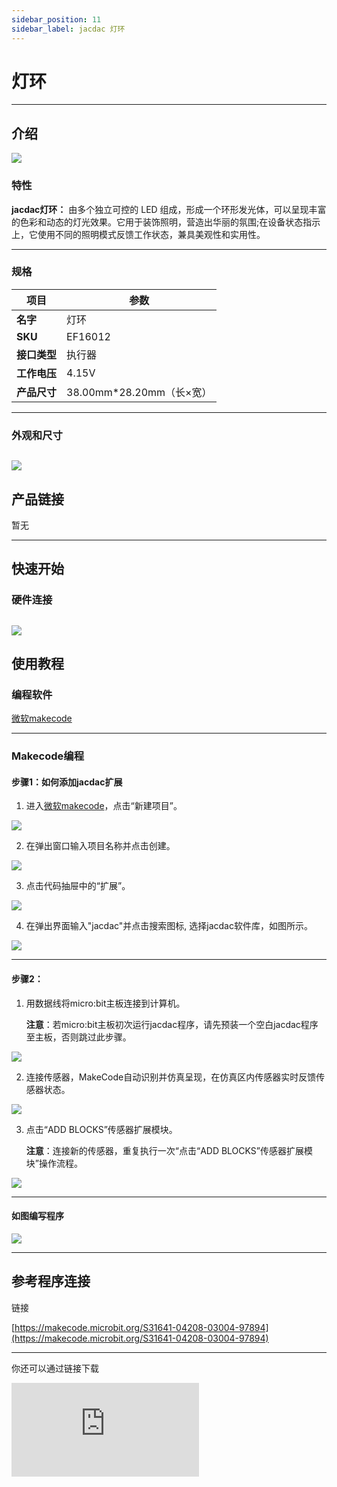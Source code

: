 ```yaml
---
sidebar_position: 11
sidebar_label: jacdac 灯环
---
```


# 灯环

---
## 介绍


![](https://wiki-media-ef.oss-cn-hongkong.aliyuncs.com/docs/microbit/sensor/jacdac-sensors/jacdac-led-ring-01-02.png)


### 特性

**jacdac灯环：** 由多个独立可控的 LED 组成，形成一个环形发光体，可以呈现丰富的色彩和动态的灯光效果。它用于装饰照明，营造出华丽的氛围;在设备状态指示上，它使用不同的照明模式反馈工作状态，兼具美观性和实用性。

---
### 规格
|项目|参数|
|---|---|
|**名字**|灯环|
|**SKU**|EF16012|
|**接口类型**|执行器|
|**工作电压**|4.15V|
|**产品尺寸**|38.00mm*28.20mm（长×宽）|

---
### 外观和尺寸

![](https://wiki-media-ef.oss-cn-hongkong.aliyuncs.com/docs/microbit/sensor/jacdac-sensors/jacdac-led-ring-01.png)
---

## 产品链接
暂无

---
## 快速开始

### 硬件连接

![](https://wiki-media-ef.oss-cn-hongkong.aliyuncs.com/docs/microbit/sensor/jacdac-sensors/jacdac-led-ring-01-01.png)
---
## 使用教程
### 编程软件

[微软makecode](https://makecode.microbit.org/#)

---
### Makecode编程

#### 步骤1：如何添加jacdac扩展
1. 进入[微软makecode](https://makecode.microbit.org/#)，点击“新建项目”。

![](https://wiki-media-ef.oss-cn-hongkong.aliyuncs.com/docs/microbit/building-blocks/microbit-space-science-kit/images/microbit-space-science-kit-case01-07.png)

2. 在弹出窗口输入项目名称并点击创建。

![](https://wiki-media-ef.oss-cn-hongkong.aliyuncs.com/docs/microbit/building-blocks/microbit-space-science-kit/images/microbit-space-science-kit-case01-11.png)

3. 点击代码抽屉中的“扩展”。

![](https://wiki-media-ef.oss-cn-hongkong.aliyuncs.com/docs/microbit/building-blocks/microbit-space-science-kit/images/microbit-space-science-kit-case01-09.png)

4. 在弹出界面输入"jacdac"并点击搜索图标, 选择jacdac软件库，如图所示。

![](https://wiki-media-ef.oss-cn-hongkong.aliyuncs.com/docs/microbit/getting-started/microbit-jacdac-smartexploration-kit/images/Step%20Diagram/jacdac-smart-exploration-kit-3.png)

---
#### 步骤2：
1. 用数据线将micro:bit主板连接到计算机。
   
   **注意**：若micro:bit主板初次运行jacdac程序，请先预装一个空白jacdac程序至主板，否则跳过此步骤。

![](https://wiki-media-ef.oss-cn-hongkong.aliyuncs.com/docs/microbit/getting-started/microbit-jacdac-smartexploration-kit/images/Step%20Diagram/jacdac-smart-exploration-kit-5.png)

2. 连接传感器，MakeCode自动识别并仿真呈现，在仿真区内传感器实时反馈传感器状态。

![](https://wiki-media-ef.oss-cn-hongkong.aliyuncs.com/docs/microbit/getting-started/microbit-jacdac-smartexploration-kit/images/Step%20Diagram/1jacdac-smart-exploration-kit-6.png)

3. 点击“ADD BLOCKS”传感器扩展模块。
   
   **注意**：连接新的传感器，重复执行一次“点击“ADD BLOCKS”传感器扩展模块”操作流程。

![](https://wiki-media-ef.oss-cn-hongkong.aliyuncs.com/docs/microbit/getting-started/microbit-jacdac-smartexploration-kit/images/Step%20Diagram/jacdac-smart-exploration-kit-7.png)

---
#### 如图编写程序

![](https://wiki-media-ef.oss-cn-hongkong.aliyuncs.com/docs/microbit/sensor/jacdac-sensors/jacdac-led-ring-01-03.png)

---
## 参考程序连接

链接

[https://makecode.microbit.org/S31641-04208-03004-97894](https://makecode.microbit.org/S31641-04208-03004-97894)

---
你还可以通过链接下载

<div
    style={{
        position: 'relative',
        paddingBottom: '60%',
        overflow: 'hidden',
    }}
>
    <iframe
        src="https://makecode.microbit.org/S31641-04208-03004-97894"
        frameborder="0"
        sandbox="allow-popups allow-forms allow-scripts allow-same-origin"
        style={{
            position: 'absolute',
            width: '100%',
            height: '100%',
        }}
    />
</div>

---

## 结果
按下micro:bit的A按钮，灯环亮红色灯，按下 micro:bit的B按钮，灯环关闭灯光。
